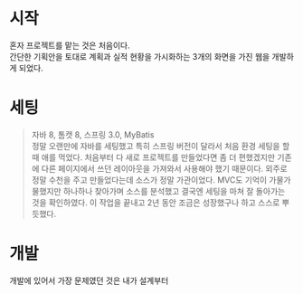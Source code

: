 # 시작
혼자 프로젝트를 맡는 것은 처음이다.  
간단한 기획안을 토대로 계획과 실적 현황을 가시화하는 3개의 화면을 가진 웹을 개발하게 되었다.

# 세팅
> 자바 8, 톰캣 8, 스프링 3.0, MyBatis  
정말 오랜만에 자바를 세팅했고 특히 스프링 버전이 달라서 처음 환경 세팅을 할 때 애를 먹었다. 처음부터 다 새로 프로젝트를 만들었다면 좀 더 편했겠지만 기존에 다른 페이지에서 쓰던 레이아웃을 가져와서 사용해야 했기 때문이다. 외주로 정말 수천을 주고 만들었다는데 소스가 정말 가관이었다. MVC도 기억이 가물가물했지만 하나하나 찾아가며 소스를 분석했고 결국엔 세팅을 마쳐 잘 돌아가는 것을 확인하였다. 이 작업을 끝내고 2년 동안 조금은 성장했구나 하고 스스로 뿌듯했다.

# 개발
개발에 있어서 가장 문제였던 것은 내가 설계부터  